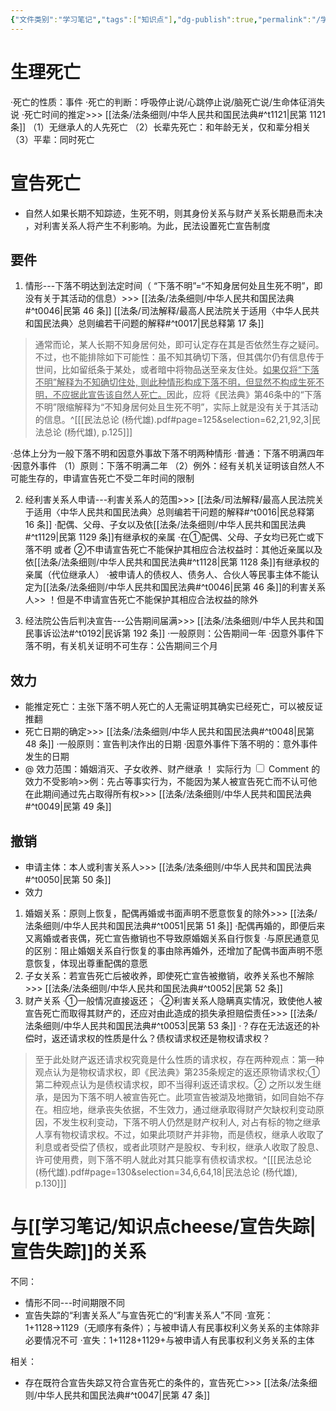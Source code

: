 ```yaml
---
{"文件类别":"学习笔记","tags":["知识点"],"dg-publish":true,"permalink":"/学习笔记/知识点cheese/死亡/","dgPassFrontmatter":true}
---
```


# 生理死亡
·死亡的性质：事件
·死亡的判断：呼吸停止说/心跳停止说/脑死亡说/生命体征消失说
·死亡时间的推定>>> [[法条/法条细则/中华人民共和国民法典#^t1121\|民第 1121 条]]
（1）无继承人的人先死亡 
（2）长辈先死亡：和年龄无关，仅和辈分相关 
（3）平辈：同时死亡
# 宣告死亡
- 自然人如果长期不知踪迹，生死不明，则其身份关系与财产关系长期悬而未决 ，对利害关系人将产生不利影响。为此，民法设置死亡宣告制度
## 要件
1. 情形---下落不明达到法定时间（ “下落不明”=“不知身居何处且生死不明”，即没有关于其活动的信息）>>> [[法条/法条细则/中华人民共和国民法典#^t0046\|民第 46 条]]  [[法条/司法解释/最高人民法院关于适用〈中华人民共和国民法典〉总则编若干问题的解释#^t0017\|民总释第 17 条]] 
> 通常而论，某人长期不知身居何处，即可认定存在其是否依然生存之疑问。不过，也不能排除如下可能性：虽不知其确切下落，但其偶尔仍有信息传于世间，比如留纸条于某处，或者暗中将物品送至亲友住处。<u>如果仅将“下落不明”解释为不知确切住处, 则此种情形构成下落不明，但显然不构成生死不明，不应据此宣告该自然人死亡。</u>因此，应将《民法典》第46条中的“下落不明”限缩解释为“不知身居何处且生死不明”，实际上就是没有关于其活动的信息。^[[[民法总论 (杨代雄).pdf#page=125&selection=62,21,92,3\|民法总论 (杨代雄), p.125]]]

·总体上分为一般下落不明和因意外事故下落不明两种情形
·普通：下落不明满四年
·因意外事件
（1）原则：下落不明满二年
（2）例外：经有关机关证明该自然人不可能生存的，申请宣告死亡不受二年时间的限制

2. 经利害关系人申请---利害关系人的范围>>> [[法条/司法解释/最高人民法院关于适用〈中华人民共和国民法典〉总则编若干问题的解释#^t0016\|民总释第 16 条]]
·配偶、父母、子女以及依[[法条/法条细则/中华人民共和国民法典#^t1129\|民第 1129 条]]有继承权的亲属
·在①配偶、父母、子女均已死亡或下落不明 或者 ②不申请宣告死亡不能保护其相应合法权益时：其他近亲属以及依[[法条/法条细则/中华人民共和国民法典#^t1128\|民第 1128 条]]有继承权的亲属（代位继承人）
·被申请人的债权人、债务人、合伙人等民事主体不能认定为[[法条/法条细则/中华人民共和国民法典#^t0046\|民第 46 条]]的利害关系人>> ！但是不申请宣告死亡不能保护其相应合法权益的除外

3. 经法院公告后判决宣告---公告期间届满>>> [[法条/法条细则/中华人民共和国民事诉讼法#^t0192\|民诉第 192 条]]
·一般原则：公告期间一年
·因意外事件下落不明，有关机关证明不可生存：公告期间三个月

## 效力
- 能推定死亡：主张下落不明人死亡的人无需证明其确实已经死亡，可以被反证推翻
- 死亡日期的确定>>> [[法条/法条细则/中华人民共和国民法典#^t0048\|民第 48 条]]
·一般原则：宣告判决作出的日期
·因意外事件下落不明的：意外事件发生的日期
- @ 效力范围：婚姻消灭、子女收养、财产继承
！ <label class="ob-comment" title="不必一定为严格意义上的“法律行为”，只要是能产生法律效果的行为即可" style=""> 实际行为 <input type="checkbox"> <span style=""> Comment </span></label>的效力不受影响>>例：先占等事实行为，不能因为某人被宣告死亡而不认可他在此期间通过先占取得所有权>>> [[法条/法条细则/中华人民共和国民法典#^t0049\|民第 49 条]]


## 撤销
- 申请主体：本人或利害关系人>>> [[法条/法条细则/中华人民共和国民法典#^t0050\|民第 50 条]]
- 效力
1. 婚姻关系：原则上恢复，配偶再婚或书面声明不愿意恢复的除外>>> [[法条/法条细则/中华人民共和国民法典#^t0051\|民第 51 条]]
·配偶再婚的，即便后来又离婚或者丧偶，死亡宣告撤销也不导致原婚姻关系自行恢复
·与原民通意见的区别：阻止婚姻关系自行恢复的事由除再婚外，还增加了配偶书面声明不愿意恢复，体现出尊重配偶的意愿
2. 子女关系：若宣告死亡后被收养，即使死亡宣告被撤销，收养关系也不解除>>> [[法条/法条细则/中华人民共和国民法典#^t0052\|民第 52 条]]
3. 财产关系
·①一般情况直接返还；
·②利害关系人隐瞒真实情况，致使他人被宣告死亡而取得其财产的，还应对由此造成的损失承担赔偿责任>>> [[法条/法条细则/中华人民共和国民法典#^t0053\|民第 53 条]] 
·？存在无法返还的补偿时，返还请求权的性质是什么？债权请求权还是物权请求权？
> 至于此处财产返还请求权究竟是什么性质的请求权，存在两种观点：第⼀种观点认为是物权请求权，即《民法典》第235条规定的返还原物请求权;①第二种观点认为是债权请求权，即不当得利返还请求权。② 之所以发生继承，是因为下落不明人被宣告死亡。此项宣告被湖及地撖销，如同自始不存在。相应地，继承丧失依据，不生效力，通过继承取得财产欠缺权利变动原因，不发生权利变动，下落不明⼈仍然是财产权利人, 对占有标的物之继承人享有物权请求权。不过，如果此项财产并非物，而是债权，继承人收取了利息或者受偿了债权，或者此项财产是股权、专利权，继承人收取了股息、许可使用费，则下落不明⼈就此对其只能享有债权请求权。^[[[民法总论 (杨代雄).pdf#page=130&selection=34,6,64,18\|民法总论 (杨代雄), p.130]]]

# 与[[学习笔记/知识点cheese/宣告失踪\|宣告失踪]]的关系
不同：
- 情形不同---时间期限不同
- 宣告失踪的“利害关系人”与宣告死亡的“利害关系人”不同
·宣死：1+1128→1129（无顺序有条件）；与被申请人有民事权利义务关系的主体除非必要情况不可
·宣失：1+1128+1129+与被申请人有民事权利义务关系的主体

相关：
- 存在既符合宣告失踪又符合宣告死亡的条件的，宣告死亡>>> [[法条/法条细则/中华人民共和国民法典#^t0047\|民第 47 条]]